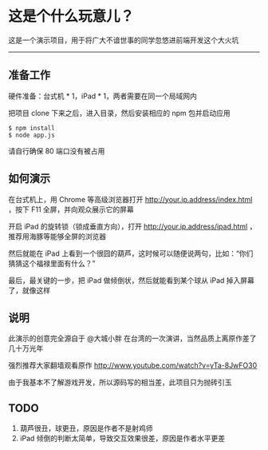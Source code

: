 # 这是个什么玩意儿？

这是一个演示项目，用于将广大不谙世事的同学忽悠进前端开发这个大火坑

-----

## 准备工作

硬件准备：台式机 * 1，iPad * 1，两者需要在同一个局域网内

把项目 clone 下来之后，进入目录，然后安装相应的 npm 包并启动应用

    $ npm install
    $ node app.js

请自行确保 80 端口没有被占用

## 如何演示

在台式机上，用 Chrome 等高级浏览器打开 http://your.ip.address/index.html ，按下 F11 全屏，并向观众展示它的屏幕

开启 iPad 的旋转锁（锁成垂直方向），打开 http://your.ip.address/ipad.html ，推荐用海豚等能够全屏的浏览器

然后就能在 iPad 上看到一个很囧的葫芦，这时候可以随便说两句，比如：“你们猜猜这个福禄里面有什么？”

最后，最关键的一步，把 iPad 做倾倒状，然后就能看到某个球从 iPad 掉入屏幕了，就像这样

## 说明

此演示的创意完全源自于 @大城小胖 在台湾的一次演讲，当然品质上离原作差了几十万光年

强烈推荐大家翻墙观看原作 http://www.youtube.com/watch?v=yTa-8JwFO30

由于我基本不了解游戏开发，所以源码写的相当差，此项目只为抛砖引玉

## TODO

1. 葫芦很丑，球更丑，原因是作者不是射鸡师
3. iPad 倾倒的判断太简单，导致交互效果很差，原因是作者水平更差